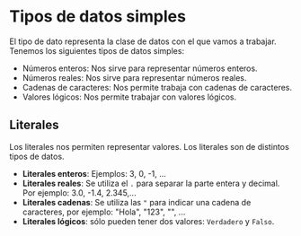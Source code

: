 # Tipos de datos simples

El tipo de dato representa la clase de datos con el que vamos a trabajar. Tenemos los siguientes tipos de datos simples:

* Números enteros: Nos sirve para representar números enteros.
* Números reales: Nos sirve para representar números reales.
* Cadenas de caracteres: Nos permite trabaja con cadenas de caracteres.
* Valores lógicos: Nos permite trabajar con valores lógicos.

## Literales

Los literales nos permiten representar valores. Los literales son de distintos tipos de datos. 

* **Literales enteros**: Ejemplos: 3, 0, -1, ...
* **Literales reales**: Se utiliza el `.` para separar la parte entera y decimal. Por ejemplo: 3.0, -1.4, 2.345,...
* **Literales cadenas**: Se utiliza las `"` para indicar una cadena de caracteres, por ejemplo: "Hola", "123", "", ...
* **Literales lógicos**: sólo pueden tener dos valores: `Verdadero` y `Falso`.

